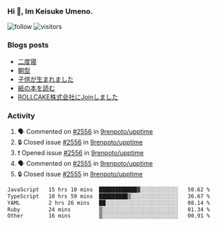 ### Hi 👋, Im Keisuke Umeno.

<!--
**9renpoto/9renpoto** is a ✨ _special_ ✨ repository because its `README.md` (this file) appears on your GitHub profile.

Here are some ideas to get you started:

- 🔭 I’m currently working on ...
- 🌱 I’m currently learning ...
- 👯 I’m looking to collaborate on ...
- 🤔 I’m looking for help with ...
- 💬 Ask me about ...
- 📫 How to reach me: ...
- 😄 Pronouns: ...
- ⚡ Fun fact: ...
-->

![follow](https://img.shields.io/github/followers/9renpoto?label=Follow&style=social)
![visitors](https://komarev.com/ghpvc/?username=9renpoto&label=Profile%20views&color=0e75b6&style=flat)

### Blogs posts

<!-- BLOG-POST-LIST:START -->
- [二度寝](https://9renpoto.win/entry/2024/07/18/going_back_to_sleep)
- [朝型](https://9renpoto.win/entry/2024/05/29/im-an-early)
- [子供が生まれました](https://9renpoto.win/entry/2024/04/18/hello-world)
- [紙の本を読む](https://9renpoto.win/entry/2024/02/25/reading-papar-book)
- [ROLLCAKE株式会社にJoinしました](https://9renpoto.win/entry/2024/02/11/join)
<!-- BLOG-POST-LIST:END -->

### Activity

<!--START_SECTION:activity-->
1. 🗣 Commented on [#2556](https://github.com/9renpoto/upptime/issues/2556#issuecomment-2233627079) in [9renpoto/upptime](https://github.com/9renpoto/upptime)
2. 🔒 Closed issue [#2556](https://github.com/9renpoto/upptime/issues/2556) in [9renpoto/upptime](https://github.com/9renpoto/upptime)
3. ❗ Opened issue [#2556](https://github.com/9renpoto/upptime/issues/2556) in [9renpoto/upptime](https://github.com/9renpoto/upptime)
4. 🗣 Commented on [#2555](https://github.com/9renpoto/upptime/issues/2555#issuecomment-2233373309) in [9renpoto/upptime](https://github.com/9renpoto/upptime)
5. 🔒 Closed issue [#2555](https://github.com/9renpoto/upptime/issues/2555) in [9renpoto/upptime](https://github.com/9renpoto/upptime)
<!--END_SECTION:activity-->

<!--START_SECTION:waka-->

```txt
JavaScript   15 hrs 10 mins  ████████████▓░░░░░░░░░░░░   50.62 %
TypeScript   10 hrs 59 mins  █████████▒░░░░░░░░░░░░░░░   36.67 %
YAML         2 hrs 26 mins   ██░░░░░░░░░░░░░░░░░░░░░░░   08.14 %
Ruby         24 mins         ▒░░░░░░░░░░░░░░░░░░░░░░░░   01.34 %
Other        16 mins         ▒░░░░░░░░░░░░░░░░░░░░░░░░   00.91 %
```

<!--END_SECTION:waka-->
